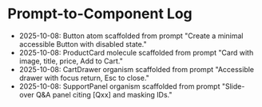 # Prompt-to-Component Log
- 2025-10-08: Button atom scaffolded from prompt "Create a minimal accessible Button with disabled state."
- 2025-10-08: ProductCard molecule scaffolded from prompt "Card with image, title, price, Add to Cart."
- 2025-10-08: CartDrawer organism scaffolded from prompt "Accessible drawer with focus return, Esc to close."
- 2025-10-08: SupportPanel organism scaffolded from prompt "Slide-over Q&A panel citing [Qxx] and masking IDs."
